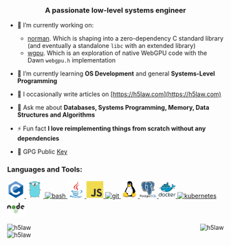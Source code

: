 <h3 align="center">A passionate low-level systems engineer</h3>

- 🔭 I’m currently working on:
  - [norman](https://github.com/h5law/norman). Which is shaping into a zero-dependency C standard library (and eventually a standalone `libc` with an extended library)
  - [wgpu](https://github.com/h5law/wgpu). Which is an exploration of native WebGPU code with the Dawn `webgpu.h` implementation

- 🌱 I’m currently learning **OS Development** and general **Systems-Level Programming**

- 📝 I occasionally write articles on [https://h5law.com](https://h5law.com)

- 💬 Ask me about **Databases, Systems Programming, Memory, Data Structures and Algorithms**

- ⚡ Fun fact **I love reimplementing things from scratch without any dependencies**

- 🔐 GPG Public [Key](https://h5law.com/key.txt)


<h3 align="left">Languages and Tools:</h3>
<p align="left">
  <a href="https://www.cprogramming.com/" target="_blank" rel="noreferrer"> <img src="https://raw.githubusercontent.com/devicons/devicon/master/icons/c/c-original.svg" alt="c" width="40" height="40"/> </a>
  <a href="https://golang.org" target="_blank" rel="noreferrer"> <img src="https://raw.githubusercontent.com/devicons/devicon/master/icons/go/go-original.svg" alt="go" width="40" height="40"/> </a>
  <a href="https://www.gnu.org/software/bash/" target="_blank" rel="noreferrer"> <img src="https://www.vectorlogo.zone/logos/gnu_bash/gnu_bash-icon.svg" alt="bash" width="40" height="40"/> </a>
  <a href="https://www.java.com" target="_blank" rel="noreferrer"> <img src="https://raw.githubusercontent.com/devicons/devicon/master/icons/java/java-original.svg" alt="java" width="40" height="40"/> </a>
  <a href="https://developer.mozilla.org/en-US/docs/Web/JavaScript" target="_blank" rel="noreferrer"> <img src="https://raw.githubusercontent.com/devicons/devicon/master/icons/javascript/javascript-original.svg" alt="javascript" width="40" height="40"/> </a>
  <a href="https://git-scm.com/" target="_blank" rel="noreferrer"> <img src="https://www.vectorlogo.zone/logos/git-scm/git-scm-icon.svg" alt="git" width="40" height="40"/> </a>
  <a href="https://www.linux.org/" target="_blank" rel="noreferrer"> <img src="https://raw.githubusercontent.com/devicons/devicon/master/icons/linux/linux-original.svg" alt="linux" width="40" height="40"/> </a>
  <a href="https://www.postgresql.org" target="_blank" rel="noreferrer"> <img src="https://raw.githubusercontent.com/devicons/devicon/master/icons/postgresql/postgresql-original-wordmark.svg" alt="postgresql" width="40" height="40"/> </a>
  <a href="https://www.docker.com/" target="_blank" rel="noreferrer"> <img src="https://raw.githubusercontent.com/devicons/devicon/master/icons/docker/docker-original-wordmark.svg" alt="docker" width="40" height="40"/> </a>
  <a href="https://kubernetes.io" target="_blank" rel="noreferrer"> <img src="https://www.vectorlogo.zone/logos/kubernetes/kubernetes-icon.svg" alt="kubernetes" width="40" height="40"/> </a>
  <a href="https://nodejs.org" target="_blank" rel="noreferrer"> <img src="https://raw.githubusercontent.com/devicons/devicon/master/icons/nodejs/nodejs-original-wordmark.svg" alt="nodejs" width="40" height="40"/> </a>
</p>

<p>
  <img align="left" src="https://github-readme-stats-two-murex-36.vercel.app/api?username=h5law&show_icons=true&rank_icon=github&locale=en&count_private=true" alt="h5law" />
  <img align="right" src="https://github-readme-stats-two-murex-36.vercel.app/api/top-langs/?username=h5law&layout=compact&count_private=true" alt="h5law" />
</p>
<br>
<img align="left" src="https://github-readme-stats-two-murex-36.vercel.app/api/wakatime?username=h5law&count_private=true&layout=compact" alt="h5law" width="450"/>

